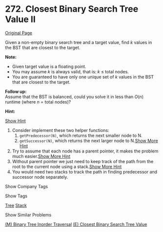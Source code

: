 # 272. Closest Binary Search Tree Value II

[Original Page](https://leetcode.com/problems/closest-binary-search-tree-value-ii/)

Given a non-empty binary search tree and a target value, find _k_ values in the BST that are closest to the target.

**Note:**  

*   Given target value is a floating point.
*   You may assume _k_ is always valid, that is: _k_ ≤ total nodes.
*   You are guaranteed to have only one unique set of _k_ values in the BST that are closest to the target.

**Follow up:**  
Assume that the BST is balanced, could you solve it in less than _O_(_n_) runtime (where _n_ = total nodes)?

**Hint:**

[Show Hint](#)

1.  Consider implement these two helper functions:
    1.  `getPredecessor(N)`, which returns the next smaller node to N.
    2.  `getSuccessor(N)`, which returns the next larger node to N.[Show More Hint](#)
2.  Try to assume that each node has a parent pointer, it makes the problem much easier.[Show More Hint](#)
3.  Without parent pointer we just need to keep track of the path from the root to the current node using a stack.[Show More Hint](#)
4.  You would need two stacks to track the path in finding predecessor and successor node separately.

<div>

<div id="company_tags" class="btn btn-xs btn-warning">Show Company Tags</div>

<span class="hidebutton" style="display: none;">[Google](/company/google/)</span></div>

<div>

<div id="tags" class="btn btn-xs btn-warning">Show Tags</div>

<span class="hidebutton">[Tree](/tag/tree/) [Stack](/tag/stack/)</span></div>

<div>

<div id="similar" class="btn btn-xs btn-warning">Show Similar Problems</div>

<span class="hidebutton">[(M) Binary Tree Inorder Traversal](/problems/binary-tree-inorder-traversal/) [(E) Closest Binary Search Tree Value](/problems/closest-binary-search-tree-value/)</span></div>